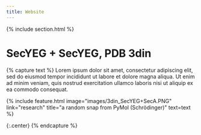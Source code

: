 ```yaml
---
title: Website
---
```


{% include section.html %}

# SecYEG + SecYEG, PDB 3din

{% capture text %}
Lorem ipsum dolor sit amet, consectetur adipiscing elit, sed do eiusmod tempor incididunt ut labore et dolore magna aliqua.
Ut enim ad minim veniam, quis nostrud exercitation ullamco laboris nisi ut aliquip ex ea commodo consequat.

{%
  include feature.html
  image="images/3din_SecYEG+SecA.PNG"
  link="research"
  title="a random snap from PyMol (Schrödinger)"
  text=text
%}

{:.center} {% endcapture %}
